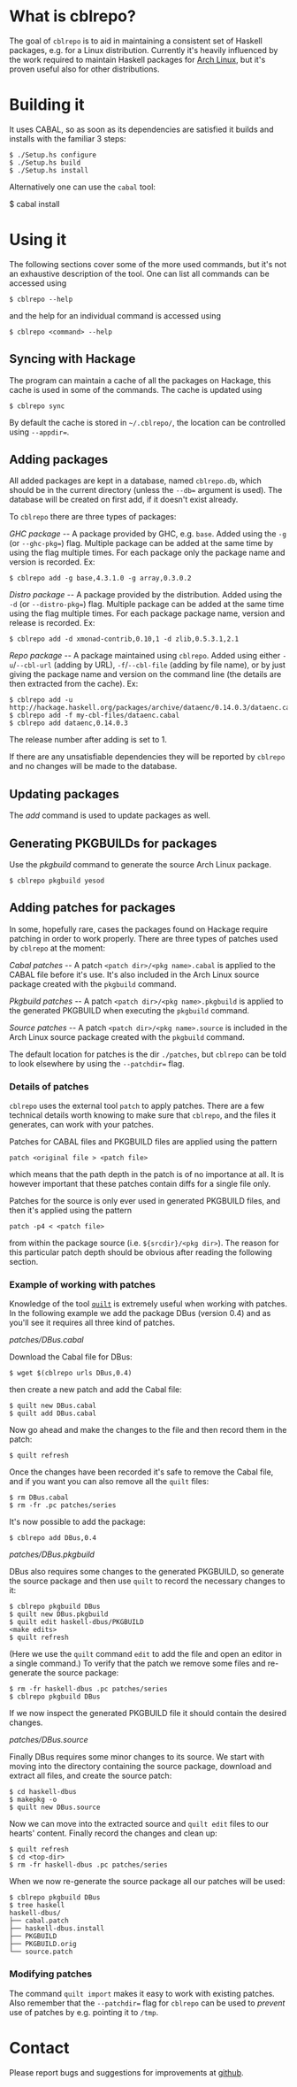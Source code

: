 # What is cblrepo?

The goal of `cblrepo` is to aid in maintaining a consistent set of Haskell packages, e.g. for a Linux distribution.  Currently it's heavily influenced by the work required to maintain Haskell packages for [Arch Linux](http://www.archlinux.org/), but it's proven useful also for other distributions.

# Building it

It uses CABAL, so as soon as its dependencies are satisfied it builds and installs with the familiar 3 steps:

    $ ./Setup.hs configure
    $ ./Setup.hs build
    $ ./Setup.hs install

Alternatively one can use the `cabal` tool:

   $ cabal install

# Using it

The following sections cover some of the more used commands, but it's not an exhaustive description of the tool.  One can list all commands can be accessed using

    $ cblrepo --help

and the help for an individual command is accessed using

    $ cblrepo <command> --help

## Syncing with Hackage

The program can maintain a cache of all the packages on Hackage, this cache is used in some of the commands.  The cache is updated using

    $ cblrepo sync

By default the cache is stored in `~/.cblrepo/`, the location can be controlled using `--appdir=`.

## Adding packages

All added packages are kept in a database, named `cblrepo.db`, which should be in the current directory (unless the `--db=` argument is used).  The database will be created on first add, if it doesn't exist already.

To `cblrepo` there are three types of packages:

*GHC package* -- A package provided by GHC, e.g. `base`.  Added using the `-g` (or `--ghc-pkg=`) flag.  Multiple package can be added at the same time by using the flag multiple times.  For each package only the package name and version is recorded.  Ex:

    $ cblrepo add -g base,4.3.1.0 -g array,0.3.0.2

*Distro package* -- A package provided by the distribution.  Added using the `-d` (or `--distro-pkg=`) flag.  Multiple package can be added at the same time using the flag multiple times.  For each package package name, version and release is recorded.  Ex:

    $ cblrepo add -d xmonad-contrib,0.10,1 -d zlib,0.5.3.1,2.1

*Repo package* -- A package maintained using `cblrepo`.  Added using either `-u`/`--cbl-url` (adding by URL), `-f`/`--cbl-file` (adding by file name), or by just giving the package name and version on the command line (the details are then extracted from the cache).  Ex:

    $ cblrepo add -u http://hackage.haskell.org/packages/archive/dataenc/0.14.0.3/dataenc.cabal
    $ cblrepo add -f my-cbl-files/dataenc.cabal
    $ cblrepo add dataenc,0.14.0.3

The release number after adding is set to 1.

If there are any unsatisfiable dependencies they will be reported by `cblrepo` and no changes will be made to the database.

## Updating packages

The *add* command is used to update packages as well.

## Generating PKGBUILDs for packages

Use the *pkgbuild* command to generate the source Arch Linux package.

    $ cblrepo pkgbuild yesod

## Adding patches for packages

In some, hopefully rare, cases the packages found on Hackage require patching in order to work properly.  There are three types of patches used by `cblrepo` at the moment:

*Cabal patches* -- A patch `<patch dir>/<pkg name>.cabal` is applied to the CABAL file before it's use.  It's also included in the Arch Linux source package created with the `pkgbuild` command.

*Pkgbuild patches* -- A patch `<patch dir>/<pkg name>.pkgbuild` is applied to the generated PKGBUILD when executing the `pkgbuild` command.

*Source patches* -- A patch `<patch dir>/<pkg name>.source` is included in the Arch Linux source package created with the `pkgbuild` command.

The default location for patches is the dir `./patches`, but `cblrepo` can be told to look elsewhere by using the `--patchdir=` flag.

### Details of patches

`cblrepo` uses the external tool `patch` to apply patches.  There are a few technical details worth knowing to make sure that `cblrepo`, and the files it generates, can work with your patches.

Patches for CABAL files and PKGBUILD files are applied using the pattern

    patch <original file > <patch file>

which means that the path depth in the patch is of no importance at all.  It is however important that these patches contain diffs for a single file only.

Patches for the source is only ever used in generated PKGBUILD files, and then it's applied using the pattern

    patch -p4 < <patch file>

from within the package source (i.e. `${srcdir}/<pkg dir>`).  The reason for this particular patch depth should be obvious after reading the following section.

### Example of working with patches

Knowledge of the tool [`quilt`](http://savannah.nongnu.org/projects/quilt) is extremely useful when working with patches.  In the following example we add the package DBus (version 0.4) and as you'll see it requires all three kind of patches.

*patches/DBus.cabal*

Download the Cabal file for DBus:

    $ wget $(cblrepo urls DBus,0.4)

then create a new patch and add the Cabal file:

    $ quilt new DBus.cabal
    $ quilt add DBus.cabal

Now go ahead and make the changes to the file and then record them in the patch:

    $ quilt refresh

Once the changes have been recorded it's safe to remove the Cabal file, and if you want you can also remove all the `quilt` files:

    $ rm DBus.cabal
    $ rm -fr .pc patches/series

It's now possible to add the package:

    $ cblrepo add DBus,0.4

*patches/DBus.pkgbuild*

DBus also requires some changes to the generated PKGBUILD, so generate the source package and then use `quilt` to record the necessary changes to it:

    $ cblrepo pkgbuild DBus
    $ quilt new DBus.pkgbuild
    $ quilt edit haskell-dbus/PKGBUILD
    <make edits>
    $ quilt refresh

(Here we use the `quilt` command `edit` to add the file and open an editor in a single command.)  To verify that the patch we remove some files and re-generate the source package:

    $ rm -fr haskell-dbus .pc patches/series
    $ cblrepo pkgbuild DBus

If we now inspect the generated PKGBUILD file it should contain the desired changes.

*patches/DBus.source*

Finally DBus requires some minor changes to its source.  We start with moving into the directory containing the source package, download and extract all files, and create the source patch:

    $ cd haskell-dbus
    $ makepkg -o
    $ quilt new DBus.source

Now we can move into the extracted source and `quilt edit` files to our hearts' content.  Finally record the changes and clean up:

    $ quilt refresh
    $ cd <top-dir>
    $ rm -fr haskell-dbus .pc patches/series

When we now re-generate the source package all our patches will be used:

    $ cblrepo pkgbuild DBus
    $ tree haskell
    haskell-dbus/
    ├── cabal.patch
    ├── haskell-dbus.install
    ├── PKGBUILD
    ├── PKGBUILD.orig
    └── source.patch

### Modifying patches

The command `quilt import` makes it easy to work with existing patches.  Also remember that the `--patchdir=` flag for `cblrepo` can be used to *prevent* use of patches by e.g. pointing it to `/tmp`.

# Contact

Please report bugs and suggestions for improvements at [github](https://github.com/magthe/cblrepo).

